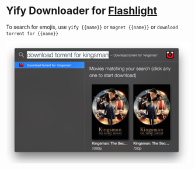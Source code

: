 # Yify Downloader for [Flashlight](http://flashlight.nateparrott.com/)
To search for emojis, use `yify {{name}}` or `magnet {{name}}` or `download torrent for {{name}}`

![ScreenShot](Screenshot.png)
